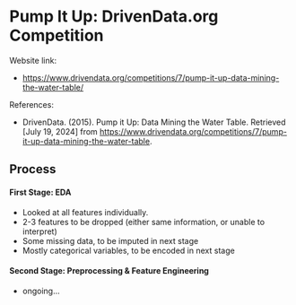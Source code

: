 # Pump It Up: DrivenData.org Competition

Website link: 
- https://www.drivendata.org/competitions/7/pump-it-up-data-mining-the-water-table/

References:
- DrivenData. (2015). Pump it Up: Data Mining the Water Table. Retrieved [July 19, 2024] from https://www.drivendata.org/competitions/7/pump-it-up-data-mining-the-water-table.

## Process
#### First Stage: EDA
- Looked at all features individually.
- 2-3 features to be dropped (either same information, or unable to interpret)
- Some missing data, to be imputed in next stage
- Mostly categorical variables, to be encoded in next stage

#### Second Stage: Preprocessing & Feature Engineering
- ongoing...

